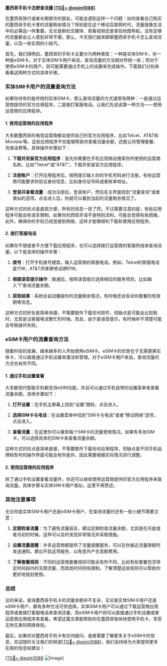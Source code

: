 **墨西哥手机卡怎麽查流量 [[TG💪+ @esim1088](https://t.me/s/esim1088)]**

在墨西哥旅行或者长期居住的朋友，可能会遇到这样一个问题：如何查看自己购买的墨西哥手机卡里的流量剩余情况？特别是在这个移动互联网时代，流量就像生活中的必需品一样重要。无论是刷社交媒体、观看视频还是查找地图导航，没有足够的流量都会让人感到非常不便。那么，今天我们就来聊聊墨西哥手机卡怎么查询流量，以及一些实用的小技巧。

首先，我们得明白，墨西哥的手机卡主要分为两种类型：一种是实体SIM卡，另一种是eSIM卡。对于实体SIM卡用户来说，查询流量的方法相对传统一些；而对于使用eSIM卡的用户，则可能需要通过手机上的设置来完成操作。下面我们分别来看看这两种方式的具体步骤。

### 实体SIM卡用户的流量查询方法

如果你持有的是传统的实体SIM卡，那么查询流量的方式通常有两种：一是通过运营商提供的官方应用程序，二是拨打客服电话。让我们先说说第一种方法——使用运营商的应用程序。

#### 1. 使用运营商的应用程序

大多数墨西哥的电信运营商都会提供自己的官方应用程序，比如Telcel、AT&T和Movistar等。这些应用程序不仅能够帮助你查看流量余额，还能让你管理套餐、充值话费等。具体操作步骤如下：

1. **下载并安装官方应用程序**：首先你需要在手机应用商店搜索你所使用的运营商名称，比如“Telcel”或“AT&T”。下载并安装官方应用程序。
   
2. **注册账户**：打开应用程序后，按照提示输入你的手机号码进行注册。有些运营商可能要求你验证身份信息，比如身份证号码或者账单地址。

3. **登录并查看流量**：成功注册后，登录账户，然后在主界面找到“流量查询”或者类似的选项。点击进入后，你就可以看到当前的流量剩余情况了。

这种方式的优点是直观方便，所有的信息一目了然。不过需要注意的是，有些应用程序可能会有语言限制，如果你的西班牙语不是特别流利，可能会觉得有些困难。此外，确保你的手机已经连接到网络，这样才能够顺利下载和使用应用程序。

#### 2. 拨打客服电话

如果你不想或者不方便下载应用程序，也可以选择拨打运营商的客服热线来查询流量。以下是具体的操作步骤：

1. **拨号**：打开手机拨号键盘，输入运营商的客服电话。例如，Telcel的客服电话是*111#，AT&T的客服电话是*611#。

2. **根据语音提示操作**：拨通后，按照语音提示选择相应的服务项目，比如输入“1”查询流量余额。

3. **获取结果**：系统会自动播报你的流量剩余情况，有时候还会告诉你套餐的有效期等信息。

这种方式的好处是简单快捷，不需要额外下载任何软件，但缺点是可能会比较耗时，尤其是当客服电话繁忙的时候。而且，由于是语音提示，有时候听不清楚可能会导致操作失败。

### eSIM卡用户的流量查询方法

随着科技的发展，越来越多的人开始使用eSIM卡。eSIM卡的优势在于无需更换实体卡，可以直接通过手机设置来激活和管理。对于eSIM卡用户来说，查询流量的方式也有所不同。

#### 1. 通过手机设置查看

大多数现代智能手机都支持eSIM功能，并且可以通过手机自带的设置菜单来查看流量余额。具体步骤如下：

1. **打开设置**：在手机主屏幕上找到“设置”图标，点击进入。

2. **选择SIM卡与电话**：在设置菜单中找到“SIM卡与电话”或者“移动网络”选项，点击进入。

3. **查看流量**：在这里你可以看到每个SIM卡的流量使用情况。如果有多张SIM卡，可以选择具体的SIM卡来查看流量余额。

这种方式的优点是简单直接，不需要额外下载任何应用程序，但缺点是不同手机品牌和型号的操作界面可能会有所差异，因此需要根据实际情况进行调整。

#### 2. 使用运营商的应用程序

除了通过手机设置查看流量外，你还可以继续使用运营商提供的官方应用程序来查询流量。具体步骤与实体SIM卡用户类似，这里不再赘述。

### 其他注意事项

无论你是实体SIM卡用户还是eSIM卡用户，在查询流量时还有一些小细节需要注意：

1. **定期检查流量**：为了避免流量超支，建议定期检查流量余额，尤其是在月底或者月初的时候。这样可以及时发现异常情况并采取措施。

2. **设置流量提醒**：许多运营商都提供了流量提醒服务，可以在你接近流量限额时发送通知。建议开启这项服务，以免意外产生高额费用。

3. **了解套餐规则**：不同的运营商套餐规则可能会有所不同，比如有些套餐包含特定时间段内的无限流量，而其他时间则有限制。了解清楚这些规则可以帮助你更好地规划使用。

### 总结

总的来说，查询墨西哥手机卡的流量余额并不复杂，无论是实体SIM卡用户还是eSIM卡用户，都有多种方法可供选择。实体SIM卡用户可以通过下载运营商应用程序或者拨打客服电话来查询流量，而eSIM卡用户则可以直接通过手机设置或者运营商应用程序来查看。希望这篇文章能帮助你在墨西哥愉快地使用手机卡，享受无拘无束的网络体验。

最后，如果你对墨西哥手机卡有任何疑问，或者需要了解更多关于eSIM卡的信息，欢迎随时关注我们的频道[[TG💪+ @esim1088](https://t.me/s/esim1088)]，我们会持续为大家提供更多实用的信息和建议！

[[TG💪+ @esim1088](https://t.me/s/esim1088) ![Image](https://i.postimg.cc/4NQfJmqS/Snipaste-2025-05-13-00-14-12.png)]